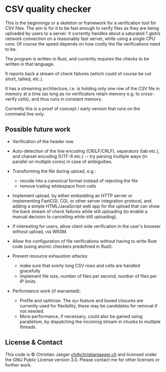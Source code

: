 # CSV quality checker

This is the beginnings or a skeleton or framework for a verification
tool for CSV files. The aim is for it to be fast enough to verify
files as they are being uploaded by users to a server. It currently
handles about a saturated 1 gbit/s network connection on a reasonably
fast server, while using a single CPU core. Of course the speed
depends on how costly the file verifications need to be.

The program is written in Rust, and currently requires the checks to
be written in that language.

It reports back a stream of check failures (which could of course be
cut short, tallied, etc.).

It has a streaming architecture, i.e. is holding only one row of the
CSV file in memory at a time (as long as no verificators retain memory
e.g. to cross-verify cells), and thus runs in constant memory.

Currently this is a proof of concept / early version that runs on the
command line only.

## Possible future work

* Verification of the header row.

* Auto-detection of the line encoding (CR/LF/CRLF), separators (tab
  etc.), and charset encoding (UTF-8 etc.) -- try parsing multiple
  ways (in parallel on multiple cores) in case of ambiguities.

* Transforming the file during upload, e.g.:

    * recode into a canonical format instead of rejecting the file
    * remove trailing whitespace from cells

* Implement upload, by either embedding an HTTP server or implementing
  FastCGI, CGI, or other server integration protocol, and adding a
  simple HTML/JavaScript web app for the upload that can show the back
  stream of check failures while still uploading (to enable a manual
  decision to cancelling while still uploading).

* If interesting for users, allow client side verification in the
  user's browser without upload, via WASM.

* Allow the configuration of file verifications without having to
  write Rust code (using atomic checkers predefined in Rust).

* Prevent resource exhaustion attacks: 

    * make sure that overly long CSV rows and cells are handled
      gracefully
    * implement file size, number of files per second, number of files
      per IP limits

* Performance work (if warranted):

    * Profile and optimize. The `dyn` feature and boxed closures are
      currently used for flexibility, these may be candidates for removal
      if not needed.
    * More performance, if necessary, could also be gained using
      parallelism, by dispatching the incoming stream in chunks to
      multiple threads.

## License & Contact

This code is © Christian Jaeger <ch@christianjaeger.ch> and licensed
under the GNU Public License version 3.0. Please contact me for other
licenses or further work.
